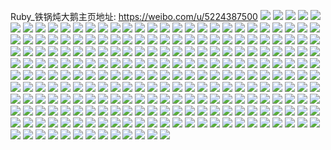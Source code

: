 Ruby_铁锅炖大鹅主页地址: https://weibo.com/u/5224387500 
![](https://wx4.sinaimg.cn/mw2000/005HyZQwly1h8vfwcaqqfj30u0140dma.jpg) 
![](https://wx4.sinaimg.cn/mw2000/005HyZQwly1h8vfwaea8ij30u01407ai.jpg) 
![](https://wx4.sinaimg.cn/mw2000/005HyZQwly1h8vfwbaoohj30u0140wkq.jpg) 
![](https://wx4.sinaimg.cn/mw2000/005HyZQwly1h8vfw53961j30u00ykk01.jpg) 
![](https://wx4.sinaimg.cn/mw2000/005HyZQwly1h8vfw610gfj30u0140te5.jpg) 
![](https://wx4.sinaimg.cn/mw2000/005HyZQwly1h8vfw8ctv2j30u0140467.jpg) 
![](https://wx4.sinaimg.cn/mw2000/005HyZQwly1h8vfw6ylfbj30u0140ag5.jpg) 
![](https://wx4.sinaimg.cn/mw2000/005HyZQwly1h8vfw9drocj30u0140n42.jpg) 
![](https://wx4.sinaimg.cn/mw2000/005HyZQwly1h73wx9d5odj30u014x77g.jpg) 
![](https://wx4.sinaimg.cn/mw2000/005HyZQwly1h73wxfvdn6j31hd0u0482.jpg) 
![](https://wx4.sinaimg.cn/mw2000/005HyZQwly1h73wxhd1k5j30u01hc0ug.jpg) 
![](https://wx4.sinaimg.cn/mw2000/005HyZQwly1h73wy1no2zj30u03bv48w.jpg) 
![](https://wx4.sinaimg.cn/mw2000/005HyZQwly1h73wxxivgyj30u0140jtc.jpg) 
![](https://wx4.sinaimg.cn/mw2000/005HyZQwly1h73wy349puj313z0u0dly.jpg) 
![](https://wx4.sinaimg.cn/mw2000/005HyZQwly1h3qi9affm8j30u01904a3.jpg) 
![](https://wx4.sinaimg.cn/mw2000/005HyZQwly1h3qi9aqglhj30u019049b.jpg) 
![](https://wx4.sinaimg.cn/mw2000/005HyZQwly1h3qi9b5i4wj30u0190n9b.jpg) 
![](https://wx4.sinaimg.cn/mw2000/005HyZQwly1h3qi9a13ijj30u0190drl.jpg) 
![](https://wx4.sinaimg.cn/mw2000/005HyZQwly1h3e2nk9ye7j30u0140n3e.jpg) 
![](https://wx4.sinaimg.cn/mw2000/005HyZQwly1h3e2njvyq3j31400u0tf2.jpg) 
![](https://wx4.sinaimg.cn/mw2000/005HyZQwly1h3e2nl997ij30u0140jwf.jpg) 
![](https://wx4.sinaimg.cn/mw2000/005HyZQwly1h3e2njbz00j31400u0dns.jpg) 
![](https://wx4.sinaimg.cn/mw2000/005HyZQwly1h39z7o6rrmj30u0140wkk.jpg) 
![](https://wx4.sinaimg.cn/mw2000/005HyZQwly1h39z7mz04oj30u01407bq.jpg) 
![](https://wx4.sinaimg.cn/mw2000/005HyZQwly1h39z7pbmacj30u0140458.jpg) 
![](https://wx4.sinaimg.cn/mw2000/005HyZQwly1h39z7nmkbvj30u014045n.jpg) 
![](https://wx4.sinaimg.cn/mw2000/005HyZQwly1h2xqmv8myyj31gp22i4qp.jpg) 
![](https://wx4.sinaimg.cn/mw2000/005HyZQwly1h2xqmvyh1dj31m822ib29.jpg) 
![](https://wx4.sinaimg.cn/mw2000/005HyZQwly1h2rj1zeyc4j31ym2m6u0x.jpg) 
![](https://wx4.sinaimg.cn/mw2000/005HyZQwly1h2rj22yyhaj32c0341npe.jpg) 
![](https://wx4.sinaimg.cn/mw2000/005HyZQwly1h2rj203u54j31vo2i8u0x.jpg) 
![](https://wx4.sinaimg.cn/mw2000/005HyZQwly1h2rj225c0dj32c0340e82.jpg) 
![](https://wx4.sinaimg.cn/mw2000/005HyZQwly1h2rj1yjtfgj32c0340x6q.jpg) 
![](https://wx4.sinaimg.cn/mw2000/005HyZQwly1h2rj23tvm3j31r82wxx6p.jpg) 
![](https://wx4.sinaimg.cn/mw2000/005HyZQwly1h2rj25i81nj32c0341hdu.jpg) 
![](https://wx4.sinaimg.cn/mw2000/005HyZQwly1h2rj24mafcj32c0341hdu.jpg) 
![](https://wx4.sinaimg.cn/mw2000/005HyZQwly1h2rj21818uj32c0340e82.jpg) 
![](https://wx4.sinaimg.cn/mw2000/005HyZQwly1h22hbeh2xyj31sc2cbe82.jpg) 
![](https://wx4.sinaimg.cn/mw2000/005HyZQwly1h1cwqo1udxj30u0190aqi.jpg) 
![](https://wx4.sinaimg.cn/mw2000/005HyZQwly1h1cwqk9qoij30u00xfwrm.jpg) 
![](https://wx4.sinaimg.cn/mw2000/005HyZQwly1h1cwqlo08pj30u0140n5r.jpg) 
![](https://wx4.sinaimg.cn/mw2000/005HyZQwly1h08mucjf0sj32c03407wi.jpg) 
![](https://wx4.sinaimg.cn/mw2000/005HyZQwly1gzl8s4ddirj30my0egmy4.jpg) 
![](https://wx4.sinaimg.cn/mw2000/005HyZQwly1gzdaywc54zj32c0340u0z.jpg) 
![](https://wx4.sinaimg.cn/mw2000/005HyZQwly1gzdayqdsq1j32bz340x6s.jpg) 
![](https://wx4.sinaimg.cn/mw2000/005HyZQwly1gzdazyl7y0j32b233z1l3.jpg) 
![](https://wx4.sinaimg.cn/mw2000/005HyZQwly1gzdayj22tlj32b6340x6t.jpg) 
![](https://wx4.sinaimg.cn/mw2000/005HyZQwly1gzdaza073cj32b433znpi.jpg) 
![](https://wx4.sinaimg.cn/mw2000/005HyZQwly1gz3rydpv0jj32c0340qv8.jpg) 
![](https://wx4.sinaimg.cn/mw2000/005HyZQwly1gz3rz88pfbj31sc1scnpd.jpg) 
![](https://wx4.sinaimg.cn/mw2000/005HyZQwly1gz3rzehqahj32c02c07wi.jpg) 
![](https://wx4.sinaimg.cn/mw2000/005HyZQwly1gyz6ivcr89j32c0340b2b.jpg) 
![](https://wx4.sinaimg.cn/mw2000/005HyZQwly1gyqblyjpwjj30sg0sgn43.jpg) 
![](https://wx4.sinaimg.cn/mw2000/005HyZQwly1gyqblz6djfj30sg0sg45d.jpg) 
![](https://wx4.sinaimg.cn/mw2000/005HyZQwly1gyqbm0khe0j30sg0sgwlt.jpg) 
![](https://wx4.sinaimg.cn/mw2000/005HyZQwly1gyqblyv47jj30sg0sgwka.jpg) 
![](https://wx4.sinaimg.cn/mw2000/005HyZQwly1gyqblzmblhj30sg0sggt2.jpg) 
![](https://wx4.sinaimg.cn/mw2000/005HyZQwly1gyqbm00oa4j30sg0sgq9t.jpg) 
![](https://wx4.sinaimg.cn/mw2000/005HyZQwly1gylnqkgz1bj32c03401l0.jpg) 
![](https://wx4.sinaimg.cn/mw2000/005HyZQwly1gylnqek7z0j31sc2dse82.jpg) 
![](https://wx4.sinaimg.cn/mw2000/005HyZQwly1gylnqhaphtj32c0340hdu.jpg) 
![](https://wx4.sinaimg.cn/mw2000/005HyZQwly1gyancxts6sj30n00h7myg.jpg) 
![](https://wx4.sinaimg.cn/mw2000/005HyZQwly1gxxyc3knw4j31400u0til.jpg) 
![](https://wx4.sinaimg.cn/mw2000/005HyZQwly1gxxycagc2dj30u0140jxk.jpg) 
![](https://wx4.sinaimg.cn/mw2000/005HyZQwly1gxb6e9zbcjj30u00u6gq1.jpg) 
![](https://wx4.sinaimg.cn/mw2000/005HyZQwly1gwr9ubcyxpj30u00u0795.jpg) 
![](https://wx4.sinaimg.cn/mw2000/005HyZQwly1gwr9ug38jnj30u0140ah2.jpg) 
![](https://wx4.sinaimg.cn/mw2000/005HyZQwly1gwr9udwb44j30u00u0wpu.jpg) 
![](https://wx4.sinaimg.cn/mw2000/005HyZQwly1gwr9ucka29j31400u0wml.jpg) 
![](https://wx4.sinaimg.cn/mw2000/005HyZQwly1gwr9ucrtdsj30u00u0gq0.jpg) 
![](https://wx4.sinaimg.cn/mw2000/005HyZQwly1gwr9uc95rkj31400u0do5.jpg) 
![](https://wx4.sinaimg.cn/mw2000/005HyZQwly1gwr9ugbvwlj30u00u0jx9.jpg) 
![](https://wx4.sinaimg.cn/mw2000/005HyZQwly1gwr9ufs5jyj30u0140grm.jpg) 
![](https://wx4.sinaimg.cn/mw2000/005HyZQwly1gwr9uexwfbj30u00u00zb.jpg) 
![](https://wx4.sinaimg.cn/mw2000/005HyZQwly1gwr9ud1y4ij30u00u0dnu.jpg) 
![](https://wx4.sinaimg.cn/mw2000/005HyZQwly1gwr9udc28hj31400u0gy5.jpg) 
![](https://wx4.sinaimg.cn/mw2000/005HyZQwly1gwr9udmf36j30u00u0qb1.jpg) 
![](https://wx4.sinaimg.cn/mw2000/005HyZQwly1gwr9uecd39j30u00u07fk.jpg) 
![](https://wx4.sinaimg.cn/mw2000/005HyZQwly1gwr9uemgswj30u00u0jzf.jpg) 
![](https://wx4.sinaimg.cn/mw2000/005HyZQwly1gwr9uf9kn1j30u0140n6c.jpg) 
![](https://wx4.sinaimg.cn/mw2000/005HyZQwly1gwr9uhyun2j30u0140dnu.jpg) 
![](https://wx4.sinaimg.cn/mw2000/005HyZQwly1gwr9ui9rztj30u0140wor.jpg) 
![](https://wx4.sinaimg.cn/mw2000/005HyZQwly1gwr9uipe3bj31400u0apw.jpg) 
![](https://wx4.sinaimg.cn/mw2000/005HyZQwly1gw37ps4tg9j30u00u0q8n.jpg) 
![](https://wx4.sinaimg.cn/mw2000/005HyZQwly1gw37punxi4j31400u0n9c.jpg) 
![](https://wx4.sinaimg.cn/mw2000/005HyZQwly1gw37pvzwesj30u00u0q9e.jpg) 
![](https://wx4.sinaimg.cn/mw2000/005HyZQwly1gw37pu2z0qj30u00u0tng.jpg) 
![](https://wx4.sinaimg.cn/mw2000/005HyZQwly1gw37pt0lwcj31400u0tl9.jpg) 
![](https://wx4.sinaimg.cn/mw2000/005HyZQwly1gw37pvcg2ej30u00u0476.jpg) 
![](https://wx4.sinaimg.cn/mw2000/005HyZQwly1gw37pwec4hj30u00u07co.jpg) 
![](https://wx4.sinaimg.cn/mw2000/005HyZQwly1gw37pwu2d7j30u00u0wmo.jpg) 
![](https://wx4.sinaimg.cn/mw2000/005HyZQwly1gw37pxf3bbj30u00u0ail.jpg) 
![](https://wx4.sinaimg.cn/mw2000/005HyZQwgy1guv3pjw1xej60n01ds13702.jpg) 
![](https://wx4.sinaimg.cn/mw2000/005HyZQwly1guu91l4ks7j60mz12076p02.jpg) 
![](https://wx4.sinaimg.cn/mw2000/005HyZQwly1guu90x70laj60l00nl76v02.jpg) 
![](https://wx4.sinaimg.cn/mw2000/005HyZQwly1guu90zobt3j60u01407c202.jpg) 
![](https://wx4.sinaimg.cn/mw2000/005HyZQwly1guu90xj890j60u012l0za02.jpg) 
![](https://wx4.sinaimg.cn/mw2000/005HyZQwly1guu90z060uj60u00zbq9r02.jpg) 
![](https://wx4.sinaimg.cn/mw2000/005HyZQwly1guu90ypmupj61900u0q8002.jpg) 
![](https://wx4.sinaimg.cn/mw2000/005HyZQwly1guu91m7mfyj60u0140wp702.jpg) 
![](https://wx4.sinaimg.cn/mw2000/005HyZQwly1guu90w5gupj60u014048z02.jpg) 
![](https://wx4.sinaimg.cn/mw2000/005HyZQwly1guu90y7shfj60r60tnwjm02.jpg) 
![](https://wx4.sinaimg.cn/mw2000/005HyZQwly1gurn7ehxlhj60u0140guo02.jpg) 
![](https://wx4.sinaimg.cn/mw2000/005HyZQwly1gurn7ez42cj60u01407d902.jpg) 
![](https://wx4.sinaimg.cn/mw2000/005HyZQwly1gurn7f7vtyj60u0140n4t02.jpg) 
![](https://wx4.sinaimg.cn/mw2000/005HyZQwly1gurn7g128oj60u00u0dk402.jpg) 
![](https://wx4.sinaimg.cn/mw2000/005HyZQwly1gurn7fuuotj61400u0tg502.jpg) 
![](https://wx4.sinaimg.cn/mw2000/005HyZQwly1gurn7e9uu0j60u00u0tdz02.jpg) 
![](https://wx4.sinaimg.cn/mw2000/005HyZQwly1gurn7g9korj60u00u00x402.jpg) 
![](https://wx4.sinaimg.cn/mw2000/005HyZQwly1gurn7fhnqcj60u0140the02.jpg) 
![](https://wx4.sinaimg.cn/mw2000/005HyZQwly1gurn7gg2nqj60tx15ytax02.jpg) 
![](https://wx4.sinaimg.cn/mw2000/005HyZQwly1gu4mf68souj606o06o74902.jpg) 
![](https://wx4.sinaimg.cn/mw2000/005HyZQwly1gtm8bgt981j60u00u078y02.jpg) 
![](https://wx4.sinaimg.cn/mw2000/005HyZQwly1gtm8bh3oq7j60u00u0dk802.jpg) 
![](https://wx4.sinaimg.cn/mw2000/005HyZQwly1gtm8bhgea7j60u00u0wjd02.jpg) 
![](https://wx4.sinaimg.cn/mw2000/005HyZQwly1gtm8bhszu6j60u00u0tdl02.jpg) 
![](https://wx4.sinaimg.cn/mw2000/005HyZQwly1gtm8bi7xrij60u00u0jwx02.jpg) 
![](https://wx4.sinaimg.cn/mw2000/005HyZQwly1gtm8bihjekj60u00u0gqx02.jpg) 
![](https://wx4.sinaimg.cn/mw2000/005HyZQwly1gtm8bjzg3qj60u00u0wlj02.jpg) 
![](https://wx4.sinaimg.cn/mw2000/005HyZQwly1gtm8bk9h0bj60u00u0te102.jpg) 
![](https://wx4.sinaimg.cn/mw2000/005HyZQwly1gtm8bkmd6xj60u00u00y802.jpg) 
![](https://wx4.sinaimg.cn/mw2000/005HyZQwly1gtd6xc9antj60u0140n3d02.jpg) 
![](https://wx4.sinaimg.cn/mw2000/005HyZQwly1gt3xxpt9qbj30mz0bw75p.jpg) 
![](https://wx4.sinaimg.cn/mw2000/005HyZQwly1gt3xzzupjoj31900u0wrk.jpg) 
![](https://wx4.sinaimg.cn/mw2000/005HyZQwly1gt3xzyze52j31400u0ajt.jpg) 
![](https://wx4.sinaimg.cn/mw2000/005HyZQwly1gt3y00qg29j31940u0wri.jpg) 
![](https://wx4.sinaimg.cn/mw2000/005HyZQwly1gt3y012lbqj31920u0k5y.jpg) 
![](https://wx4.sinaimg.cn/mw2000/005HyZQwly1gt3y027ud1j31930u0qia.jpg) 
![](https://wx4.sinaimg.cn/mw2000/005HyZQwly1gt3y006qkij31900u0123.jpg) 
![](https://wx4.sinaimg.cn/mw2000/005HyZQwly1gt3xzz8n1bj30go0g0q3t.jpg) 
![](https://wx4.sinaimg.cn/mw2000/005HyZQwly1gt3y00g6ukj61900u011402.jpg) 
![](https://wx4.sinaimg.cn/mw2000/005HyZQwly1gsvsc9wagjj30u00u00yc.jpg) 
![](https://wx4.sinaimg.cn/mw2000/005HyZQwly1gsvsc9kodej30u00u07ag.jpg) 
![](https://wx4.sinaimg.cn/mw2000/005HyZQwly1gsvsca9q29j30u00u0dnh.jpg) 
![](https://wx4.sinaimg.cn/mw2000/005HyZQwly1gsvscalckej30u00u0gto.jpg) 
![](https://wx4.sinaimg.cn/mw2000/005HyZQwly1gsq0ctgn5dj30u00u0doq.jpg) 
![](https://wx4.sinaimg.cn/mw2000/005HyZQwly1gsq0ctu1laj30u00u0wlr.jpg) 
![](https://wx4.sinaimg.cn/mw2000/005HyZQwly1gsq0cu8csmj30u00u0thv.jpg) 
![](https://wx4.sinaimg.cn/mw2000/005HyZQwly1gsq0cup2wtj30u00u0k0t.jpg) 
![](https://wx4.sinaimg.cn/mw2000/005HyZQwly1gsq0cv65zlj30u00u0guo.jpg) 
![](https://wx4.sinaimg.cn/mw2000/005HyZQwly1gsq0cvu1i6j30u00u0k0m.jpg) 
![](https://wx4.sinaimg.cn/mw2000/005HyZQwly1gsq0cwgxhej30u00u0age.jpg) 
![](https://wx4.sinaimg.cn/mw2000/005HyZQwly1gsq0cwwnvij30u00u0wnb.jpg) 
![](https://wx4.sinaimg.cn/mw2000/005HyZQwly1gsq0cxh2yqj30u00u0q8x.jpg) 
![](https://wx4.sinaimg.cn/mw2000/005HyZQwly1gsq0cxwpr3j30u00u0n4d.jpg) 
![](https://wx4.sinaimg.cn/mw2000/005HyZQwly1gsq0cyacvbj30u00u0n20.jpg) 
![](https://wx4.sinaimg.cn/mw2000/005HyZQwly1gsq0cyndf8j30u00u0ted.jpg) 
![](https://wx4.sinaimg.cn/mw2000/005HyZQwly1gsq0cz4wzxj30u00u0wne.jpg) 
![](https://wx4.sinaimg.cn/mw2000/005HyZQwly1gsq0czj074j30u00u0k1m.jpg) 
![](https://wx4.sinaimg.cn/mw2000/005HyZQwly1gsq0czyarwj30u00u0gse.jpg) 
![](https://wx4.sinaimg.cn/mw2000/005HyZQwly1gsq0d0cm6cj30u0140am1.jpg) 
![](https://wx4.sinaimg.cn/mw2000/005HyZQwly1gsq0d0qm4gj30u0140gwq.jpg) 
![](https://wx4.sinaimg.cn/mw2000/005HyZQwly1gsp23mo6oyj30h30jqabd.jpg) 
![](https://wx4.sinaimg.cn/mw2000/005HyZQwly1gsp23mzhzaj30u00u0n4q.jpg) 
![](https://wx4.sinaimg.cn/mw2000/005HyZQwly1gsp23nf9cdj30u00u0dnk.jpg) 
![](https://wx4.sinaimg.cn/mw2000/005HyZQwly1gsp23nr7lkj30u00u0do1.jpg) 
![](https://wx4.sinaimg.cn/mw2000/005HyZQwly1gsd3qs3cgoj30u00u0tce.jpg) 
![](https://wx4.sinaimg.cn/mw2000/005HyZQwly1gsd3qskp7zj30u01hc4ao.jpg) 
![](https://wx4.sinaimg.cn/mw2000/005HyZQwly1gsd3qrq2cij30u014043n.jpg) 
![](https://wx4.sinaimg.cn/mw2000/005HyZQwly1gsd3qtfmbaj30u0140n49.jpg) 
![](https://wx4.sinaimg.cn/mw2000/005HyZQwly1gsbw25iwn9j30u0140463.jpg) 
![](https://wx4.sinaimg.cn/mw2000/005HyZQwly1gsbvzgcm8xj30u01jek3a.jpg) 
![](https://wx4.sinaimg.cn/mw2000/005HyZQwly1gsbw24ucxbj30u0140107.jpg) 
![](https://wx4.sinaimg.cn/mw2000/005HyZQwly1gsbw5dwwibj31400u0n3e.jpg) 
![](https://wx4.sinaimg.cn/mw2000/005HyZQwly1gs2rkhcp3gj30u00u07dc.jpg) 
![](https://wx4.sinaimg.cn/mw2000/005HyZQwly1gs2rkh3207j30u00l4wfh.jpg) 
![](https://wx4.sinaimg.cn/mw2000/005HyZQwly1gs2rkl40erj30u00u0wmo.jpg) 
![](https://wx4.sinaimg.cn/mw2000/005HyZQwly1gs2rkjvf6vj31400u0n5q.jpg) 
![](https://wx4.sinaimg.cn/mw2000/005HyZQwly1gs2rki9h03j31400u0n97.jpg) 
![](https://wx4.sinaimg.cn/mw2000/005HyZQwly1gs2rkjgiyaj31400u0gua.jpg) 
![](https://wx4.sinaimg.cn/mw2000/005HyZQwly1gs2rkiuwpxj30u0140qfk.jpg) 
![](https://wx4.sinaimg.cn/mw2000/005HyZQwly1gs2rkkdf4xj30u0140aga.jpg) 
![](https://wx4.sinaimg.cn/mw2000/005HyZQwly1gs2rkiiby2j30u01407fa.jpg) 
![](https://wx4.sinaimg.cn/mw2000/005HyZQwly1gs2rkgpzomj30u0140qe5.jpg) 
![](https://wx4.sinaimg.cn/mw2000/005HyZQwly1gs2rkj7aj2j30u00u0gry.jpg) 
![](https://wx4.sinaimg.cn/mw2000/005HyZQwly1gs2rkk30h0j30u00u0q8s.jpg) 
![](https://wx4.sinaimg.cn/mw2000/005HyZQwly1gs2rkkor5zj30u00u0458.jpg) 
![](https://wx4.sinaimg.cn/mw2000/005HyZQwly1gs2rklelwtj30u00u0gsk.jpg) 
![](https://wx4.sinaimg.cn/mw2000/005HyZQwly1gs2rkltw7lj30u01407dk.jpg) 
![](https://wx4.sinaimg.cn/mw2000/005HyZQwly1gs2rkhrbw7j60u00u00yt02.jpg) 
![](https://wx4.sinaimg.cn/mw2000/005HyZQwly1gs2rkm8fruj60u0140qew02.jpg) 
![](https://wx4.sinaimg.cn/mw2000/005HyZQwly1gs2rkmqf6hj30u01407eh.jpg) 
![](https://wx4.sinaimg.cn/mw2000/005HyZQwly1gri6y8kev0j32c03407wj.jpg) 
![](https://wx4.sinaimg.cn/mw2000/005HyZQwly1gri6ya83llj32c02c04ky.jpg) 
![](https://wx4.sinaimg.cn/mw2000/005HyZQwly1gri6y2e3ghj3296309npe.jpg) 
![](https://wx4.sinaimg.cn/mw2000/005HyZQwly1gri6y42q99j32c0340hdv.jpg) 
![](https://wx4.sinaimg.cn/mw2000/005HyZQwly1gri6xynlcdj32c02c0at2.jpg) 
![](https://wx4.sinaimg.cn/mw2000/005HyZQwly1gri6y7gnbqj329d30hu0y.jpg) 
![](https://wx4.sinaimg.cn/mw2000/005HyZQwly1gri6y93at4j32c02c07n9.jpg) 
![](https://wx4.sinaimg.cn/mw2000/005HyZQwly1gri6y085jzj32c02c018t.jpg) 
![](https://wx4.sinaimg.cn/mw2000/005HyZQwly1gri6yitma9j32c03401ky.jpg) 
![](https://wx4.sinaimg.cn/mw2000/005HyZQwly1grdjid75aej30u0140wr3.jpg) 
![](https://wx4.sinaimg.cn/mw2000/005HyZQwly1grdjictvhhj60n00zt0za02.jpg) 
![](https://wx4.sinaimg.cn/mw2000/005HyZQwly1grdjick2n7j30mp0ub43g.jpg) 
![](https://wx4.sinaimg.cn/mw2000/005HyZQwly1grdjic3mtbj30mz0pbn15.jpg) 
![](https://wx4.sinaimg.cn/mw2000/005HyZQwly1grdjibejbaj30mz0i740b.jpg) 
![](https://wx4.sinaimg.cn/mw2000/005HyZQwly1grdjibq2p5j30n00rx0yc.jpg) 
![](https://wx4.sinaimg.cn/mw2000/005HyZQwly1grdfm27ztbj30n02ks7wh.jpg) 
![](https://wx4.sinaimg.cn/mw2000/005HyZQwly1grdflyybelj60n02ka4qp02.jpg) 
![](https://wx4.sinaimg.cn/mw2000/005HyZQwly1grdflxw25ij30n01pde0u.jpg) 
![](https://wx4.sinaimg.cn/mw2000/005HyZQwly1grdflzxt8lj30n00yi17y.jpg) 
![](https://wx4.sinaimg.cn/mw2000/005HyZQwly1grdflx7r7lj30u0140tnr.jpg) 
![](https://wx4.sinaimg.cn/mw2000/005HyZQwly1grdflycn4ij30n015bk2e.jpg) 
![](https://wx4.sinaimg.cn/mw2000/005HyZQwly1grdfm1fnw5j30n01phh6q.jpg) 
![](https://wx4.sinaimg.cn/mw2000/005HyZQwly1grdflwkmkbj30n01fr19g.jpg) 
![](https://wx4.sinaimg.cn/mw2000/005HyZQwly1grdfm0sofwj30n02af1kx.jpg) 
![](https://wx4.sinaimg.cn/mw2000/005HyZQwly1grb684nu82j30u0140tkn.jpg) 
![](https://wx4.sinaimg.cn/mw2000/005HyZQwly1grb6857loij30u014049k.jpg) 
![](https://wx4.sinaimg.cn/mw2000/005HyZQwly1grb685n956j30u0140n91.jpg) 
![](https://wx4.sinaimg.cn/mw2000/005HyZQwly1grb6864m3pj30u01407eh.jpg) 
![](https://wx4.sinaimg.cn/mw2000/005HyZQwly1grb686optgj30u01407gp.jpg) 
![](https://wx4.sinaimg.cn/mw2000/005HyZQwly1grb6871vpij30u0140n79.jpg) 
![](https://wx4.sinaimg.cn/mw2000/005HyZQwly1grayks0y4zj30u0140k59.jpg) 
![](https://wx4.sinaimg.cn/mw2000/005HyZQwly1graykrngnyj30u0140160.jpg) 
![](https://wx4.sinaimg.cn/mw2000/005HyZQwly1graylj4lmfj30u0140q9p.jpg) 
![](https://wx4.sinaimg.cn/mw2000/005HyZQwly1grayljhqzrj30u0140n7s.jpg) 
![](https://wx4.sinaimg.cn/mw2000/005HyZQwly1gqxyzl814fj60n01wzwz202.jpg) 
![](https://wx4.sinaimg.cn/mw2000/005HyZQwly1gqxyzjxwgfj30n02vgx66.jpg) 
![](https://wx4.sinaimg.cn/mw2000/005HyZQwly1gqxyzj9u9hj30n01wztn1.jpg) 
![](https://wx4.sinaimg.cn/mw2000/005HyZQwly1gqxyzkr8stj30n01wzk6b.jpg) 
![](https://wx4.sinaimg.cn/mw2000/005HyZQwly1gqxyzloscjj30n01wzdxn.jpg) 
![](https://wx4.sinaimg.cn/mw2000/005HyZQwly1gqxyzh8pwgj30n01x51ay.jpg) 
![](https://wx4.sinaimg.cn/mw2000/005HyZQwly1gqxyzkfd03j30n01wz4hb.jpg) 
![](https://wx4.sinaimg.cn/mw2000/005HyZQwly1gqxyzm4ktaj30n02cc1ch.jpg) 
![](https://wx4.sinaimg.cn/mw2000/005HyZQwly1gqxyzho9gdj30n01b4qly.jpg) 
![](https://wx4.sinaimg.cn/mw2000/005HyZQwly1gqqw2ktnkcj30u0190477.jpg) 
![](https://wx4.sinaimg.cn/mw2000/005HyZQwly1gqqw2m95mxj30u0190n5j.jpg) 
![](https://wx4.sinaimg.cn/mw2000/005HyZQwly1gqqw2l8ae2j30u018ztfk.jpg) 
![](https://wx4.sinaimg.cn/mw2000/005HyZQwly1gqqw2khjmrj30u018z108.jpg) 
![](https://wx4.sinaimg.cn/mw2000/005HyZQwly1gqh7rzugdtj30u00u0n19.jpg) 
![](https://wx4.sinaimg.cn/mw2000/005HyZQwly1gqh7s0w7x0j30u01407c6.jpg) 
![](https://wx4.sinaimg.cn/mw2000/005HyZQwly1gqh7s2xkk5j30u01407aj.jpg) 
![](https://wx4.sinaimg.cn/mw2000/005HyZQwly1gqh7s2lx75j31400u0tl1.jpg) 
![](https://wx4.sinaimg.cn/mw2000/005HyZQwly1gqh7s5t05gj31400u07aa.jpg) 
![](https://wx4.sinaimg.cn/mw2000/005HyZQwly1gqh7s19m6uj30u0140n77.jpg) 
![](https://wx4.sinaimg.cn/mw2000/005HyZQwly1gqh7s1mlp4j31400u0tg6.jpg) 
![](https://wx4.sinaimg.cn/mw2000/005HyZQwly1gqh7s076elj30u0140tek.jpg) 
![](https://wx4.sinaimg.cn/mw2000/005HyZQwly1gt8hk5pxoej31400kw42w.jpg) 
![](https://wx4.sinaimg.cn/mw2000/005HyZQwly1gqc8iub5ikj30n00n0mzg.jpg) 
![](https://wx4.sinaimg.cn/mw2000/005HyZQwly1gqaafqcr41j30u0140al0.jpg) 
![](https://wx4.sinaimg.cn/mw2000/005HyZQwly1gqaafmxpboj30u01407f9.jpg) 
![](https://wx4.sinaimg.cn/mw2000/005HyZQwly1gqaaflmjlbj30u0140k2b.jpg) 
![](https://wx4.sinaimg.cn/mw2000/005HyZQwly1gqaafm08m5j30u0140dqp.jpg) 

